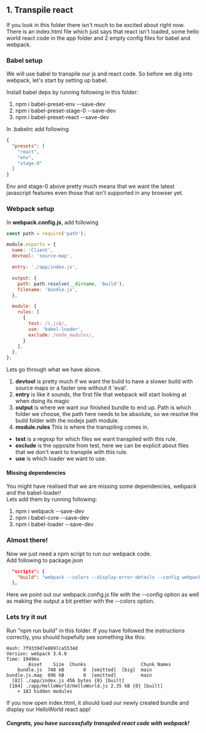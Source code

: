 ## 1. Transpile react

If you look in this folder there isn't much to be excited about right now.
There is an index.html file which just says that react isn't loaded, some hello world react code in the app folder and 2 empty config files for babel and webpack.

### Babel setup

We will use babel to transpile our js and react code. So before we dig into webpack, let's start by setting up babel.

Install babel deps by running following in this folder:
1. npm i babel-preset-env --save-dev
2. npm i babel-preset-stage-0 --save-dev
3. npm i babel-preset-react --save-dev

In .babelrc add following
```json
{
  "presets": [
    "react",
    "env",
    "stage-0"
  ]
}
```

Env and stage-0 above pretty much means that we want the latest javascript features even those that isn't supported in any browser yet.

### Webpack setup

In **webpack.config.js**, add following
```js
const path = require('path');

module.exports = {
  name: 'Client',
  devtool: 'source-map',

  entry: './app/index.js',

  output: {
    path: path.resolve(__dirname, 'build'),
    filename: 'bundle.js',
  },

  module: {
    rules: [
      {
        test: /\.js$/,
        use: 'babel-loader',
        exclude: /node_modules/,
      }
    ],
  },
};
```
Lets go through what we have above.

1. **devtool** is pretty much if we want the build to have a slower build with source maps or a faster one without it 'eval'.
2. **entry** is like it sounds, the first file that webpack will start looking at when doing its magic
3. **output** is where we want our finished bundle to end up. Path is which folder we choose, the path here needs to be absolute, so we resolve the build folder with the nodejs path module.
4. **module.rules** This is where the transpiling comes in. 
- **test** is a regexp for which files we want transpiled with this rule. 
- **exclude** is the opposite from test, here we can be explicit about files that we don't want to transpile with this rule.
- **use** is which loader we want to use.

#### Missing dependencies

You might have realised that we are missing some dependencies, webpack and the babel-loader!<br>
Lets add them by running following:
1. npm i webpack --save-dev
2. npm i babel-core --save-dev
3. npm i babel-loader --save-dev

### Almost there!

Now we just need a npm script to run our webpack code.<br>
Add following to package.json
````json
  "scripts": {
    "build": "webpack --colors --display-error-details --config webpack.config.js"
  },
````

Here we point out our webpack.config.js file with the --config option as well as making the output a bit prettier with the --colors option.

### Lets try it out

Run "npm run build" in this folder.
If you have followed the instructions correctly, you should hopefully see something like this:<br>
````text
Hash: 7f9339d7e8897ca5534d
Version: webpack 3.6.0
Time: 1949ms
        Asset    Size  Chunks                    Chunk Names
    bundle.js  748 kB       0  [emitted]  [big]  main
bundle.js.map  896 kB       0  [emitted]         main
  [82] ./app/index.js 456 bytes {0} [built]
 [184] ./app/HelloWorld/HelloWorld.js 2.35 kB {0} [built]
    + 183 hidden modules
````

If you now open index.html, it should load our newly created bundle and display our HelloWorld react app!

##### Congrats, you have successfully transpiled react code with webpack! 
